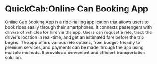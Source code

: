 # QuickCab:Online Can Booking App
  Online Cab Booking App is a ride-hailing application that allows users to book rides easily through their smartphones. It connects passengers with drivers of vehicles for hire via the app. Users can request a ride, track the driver's location in real-time, and get an estimated fare before the trip begins. The app offers various ride options, from budget-friendly to premium services, and payments can be made through the app using multiple methods. It provides a convenient and efficient transportation solution.
